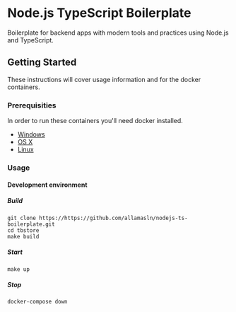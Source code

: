 # Node.js TypeScript Boilerplate

Boilerplate for backend apps with modern tools and practices using Node.js and TypeScript.

## Getting Started

These instructions will cover usage information and for the docker containers.

### Prerequisities

In order to run these containers you'll need docker installed.

- [Windows](https://docs.docker.com/windows/started)
- [OS X](https://docs.docker.com/mac/started/)
- [Linux](https://docs.docker.com/linux/started/)

### Usage

#### Development environment

##### Build

```shell
git clone https://https://github.com/allamasln/nodejs-ts-boilerplate.git
cd tbstore
make build
```

##### Start

```shell
make up
```

##### Stop

```shell
docker-compose down
```
